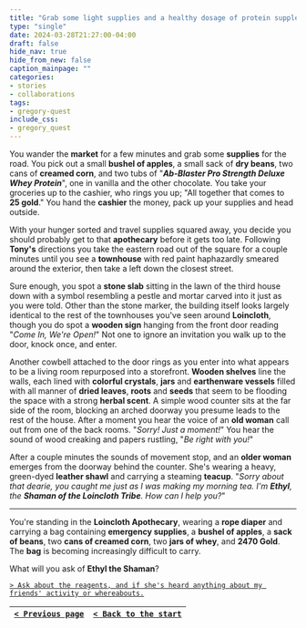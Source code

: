 ```yaml
---
title: "Grab some light supplies and a healthy dosage of protein supplements, then head over to the apothecary."
type: "single"
date: 2024-03-28T21:27:00-04:00
draft: false
hide_nav: true
hide_from_new: false
caption_mainpage: ""
categories:
- stories
- collaborations
tags:
- gregory-quest
include_css:
- gregory_quest
---
```


You wander the **market** for a few minutes and grab some **supplies** for the road. You pick out a small **bushel of apples**, a small sack of **dry beans**, two cans of **creamed corn**, and two tubs of "***Ab-Blaster Pro Strength Deluxe Whey Protein***", one in vanilla and the other chocolate. You take your groceries up to the cashier, who rings you up; "All together that comes to **25 gold**." You hand the **cashier** the money, pack up your supplies and head outside.

With your hunger sorted and travel supplies squared away, you decide you should probably get to that **apothecary** before it gets too late. Following **Tony's** directions you take the eastern road out of the square for a couple minutes until you see a **townhouse** with red paint haphazardly smeared around the exterior, then take a left down the closest street. 

Sure enough, you spot a **stone slab** sitting in the lawn of the third house down with a symbol resembling a pestle and mortar carved into it just as you were told. Other than the stone marker, the building itself looks largely identical to the rest of the townhouses you've seen around **Loincloth**, though you do spot a **wooden sign** hanging from the front door reading "*Come In, We're Open!*" Not one to ignore an invitation you walk up to the door, knock once, and enter.

Another cowbell attached to the door rings as you enter into what appears to be a living room repurposed into a storefront. **Wooden shelves** line the walls, each lined with **colorful crystals**, **jars** and **earthenware vessels** filled with all manner of **dried leaves**, **roots** and **seeds** that seem to be flooding the space with a strong **herbal scent**. A simple wood counter sits at the far side of the room, blocking an arched doorway you presume leads to the rest of the house. After a moment you hear the voice of an **old woman** call out from one of the back rooms. "*Sorry! Just a moment!*" You hear the sound of wood creaking and papers rustling, "*Be right with you!*"

After a couple minutes the sounds of movement stop, and an **older woman** emerges from the doorway behind the counter. She's wearing a heavy, green-dyed **leather shawl** and carrying a steaming **teacup**. "*Sorry about that dearie, you caught me just as I was making my morning tea. I'm **Ethyl**, the **Shaman of the Loincloth Tribe**. How can I help you?*"

----

You're standing in the **Loincloth Apothecary**, wearing a **rope diaper** and carrying a bag containing **emergency supplies**, a **bushel of apples**, a **sack of beans**, two **cans of creamed corn**, two **jars of whey**, and **2470 Gold**. The **bag** is becoming increasingly difficult to carry.

What will you ask of **Ethyl the Shaman**?

[``> Ask about the reagents, and if she's heard anything about my friends' activity or whereabouts.``](../84)

|[``< Previous page``](../82)|[``< Back to the start``](../)|
|---|---|